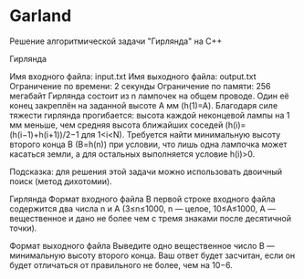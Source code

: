 # Garland
Решение алгоритмической задачи "Гирлянда" на C++

Гирлянда

Имя входного файла:	input.txt
Имя выходного файла:	output.txt
Ограничение по времени:	2 секунды
Ограничение по памяти:	256 мегабайт
Гирлянда состоит из n лампочек на общем проводе. Один её конец закреплён на заданной высоте A мм (h(1)=A). Благодаря силе тяжести гирлянда прогибается: высота каждой неконцевой лампы на 1 мм меньше, чем средняя высота ближайших соседей (h(i)=(h(i−1)+h(i+1))/2−1 для 1<i<N). Требуется найти минимальную высоту второго конца B (B=h(n)) при условии, что лишь одна лампочка может касаться земли, а для остальных выполняется условие h(i)>0.

Подсказка: для решения этой задачи можно использовать двоичный поиск (метод дихотомии).

Гирлянда
Формат входного файла
В первой строке входного файла содержится два числа n и A (3≤n≤1000, n — целое, 10≤A≤1000, A — вещественное и дано не более чем с тремя знаками после десятичной точки).

Формат выходного файла
Выведите одно вещественное число B — минимальную высоту второго конца. Ваш ответ будет засчитан, если он будет отличаться от правильного не более, чем на 10−6.
